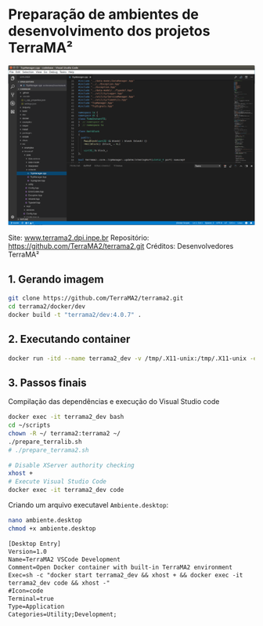 # Preparação de ambientes de desenvolvimento dos projetos TerraMA²

![Dockerfile](../imgs/code-inside-docker.png "VSCode com ambiente TerraMA²")

Site: www.terrama2.dpi.inpe.br
Repositório: https://github.com/TerraMA2/terrama2.git
Créditos: Desenvolvedores TerraMA²

## 1. Gerando imagem

```bash
git clone https://github.com/TerraMA2/terrama2.git
cd terrama2/docker/dev
docker build -t "terrama2/dev:4.0.7" .
```

## 2. Executando container

```bash
docker run -itd --name terrama2_dev -v /tmp/.X11-unix:/tmp/.X11-unix -e DISPLAY=$DISPLAY -v ~/mydevel:/home/terrama2/devel terrama2/dev:4.0.7
```

## 3. Passos finais

Compilação das dependências e execução do Visual Studio code

```bash
docker exec -it terrama2_dev bash
cd ~/scripts
chown -R ~/ terrama2:terrama2 ~/
./prepare_terralib.sh
# ./prepare_terrama2.sh
```

```bash
# Disable XServer authority checking
xhost +
# Execute Visual Studio Code
docker exec -it terrama2_dev code
```

Criando um arquivo executavel `Ambiente.desktop`:


```bash
nano ambiente.desktop
chmod +x ambiente.desktop
```

```
[Desktop Entry]
Version=1.0
Name=TerraMA2 VSCode Development
Comment=Open Docker container with built-in TerraMA2 environment
Exec=sh -c "docker start terrama2_dev && xhost + && docker exec -it terrama2_dev code && xhost -"
#Icon=code
Terminal=true
Type=Application
Categories=Utility;Development;
```
